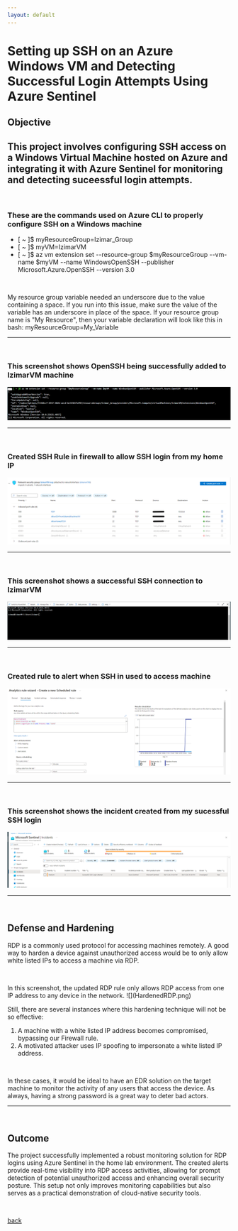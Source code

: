 ```yaml
---
layout: default
---
```


# Setting up SSH on an Azure Windows VM and Detecting Successful Login Attempts Using Azure Sentinel

## Objective

This project involves configuring SSH access on a Windows Virtual Machine hosted on Azure and integrating it with Azure Sentinel for monitoring and detecting suceessful login attempts.
---
<p> <br> </p>

### These are the commands used on Azure CLI to properly configure SSH on a Windows machine
<ul class="no-bullets">
<li> [ ~ ]$ myResourceGroup=Izimar_Group </li>
<li> [ ~ ]$ myVM=IzimarVM </li>
<li> [ ~ ]$ az vm extension set --resource-group $myResourceGroup --vm-name $myVM --name WindowsOpenSSH --publisher Microsoft.Azure.OpenSSH --version 3.0 </li>
</ul>


<p> <br> </p>

My resource group variable needed an underscore due to the value containing a space.
If you run into this issue, make sure the value of the variable has an underscore in place of
the space. If your resource group name is "My Resource", then your variable declaration will
look like this in bash: myResourceGroup=My_Variable

---
<p> <br> </p>

### This screenshot shows OpenSSH being successfully added to IzimarVM machine
![test](SSH_Configured.png)

---
<p> <br> </p>

### Created SSH Rule in firewall to allow SSH login from my home IP
![](SSH_FWrule.png)

---
<p> <br> </p>

### This screenshot shows a successful SSH connection to IzimarVM
![](SSH_Connection.png)

---
<p> <br> </p>

### Created rule to alert when SSH in used to access machine
![](Successful_SSH_Rule.png)

---
<p> <br> </p>

### This screenshot shows the incident created from my sucessful SSH login
![](SSH_Incident.png)

---
<p> <br> </p>

## Defense and Hardening

RDP is a commonly used protocol for accessing machines remotely. A good way to harden a device against unauthorized access would be to only allow white listed IPs to access a machine via RDP.
<p> <br> </p>
In this screenshot, the updated RDP rule only allows RDP access from one IP address to any device in the network.
![](HardenedRDP.png)


Still, there are several instances where this hardening technique will not be so effective:
1. A machine with a white listed IP address becomes compromised, bypassing our Firewall rule.
2. A motivated attacker uses IP spoofing to impersonate a white listed IP address.
<p> <br> </p>
In these cases, it would be ideal to have an EDR solution on the target machine to monitor the activity of any users that access the device. As always, having a strong password is a great way to deter bad actors.

---
<p> <br> </p>

## Outcome

The project successfully implemented a robust monitoring solution for RDP logins using Azure Sentinel in the home lab environment. The created alerts provide real-time visibility into RDP access activities, allowing for prompt detection of potential unauthorized access and enhancing overall security posture. This setup not only improves monitoring capabilities but also serves as a practical demonstration of cloud-native security tools.
<p> <br> </p>


[back](./)
<p> <br> </p>
<p> <br> </p>


